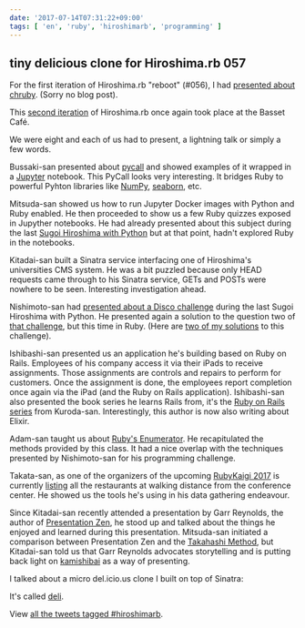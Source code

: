 ```yaml
---
date: '2017-07-14T07:31:22+09:00'
tags: [ 'en', 'ruby', 'hiroshimarb', 'programming' ]
---
```


## tiny delicious clone for Hiroshima.rb 057

For the first iteration of Hiroshima.rb "reboot" (#056), I had [presented about chruby](https://speakerdeck.com/jmettraux/chruby). (Sorry no blog post).

This [second iteration](https://hiroshimarb.connpass.com/event/59910/) of Hiroshima.rb once again took place at the Basset Café.

We were eight and each of us had to present, a lightning talk or simply a few words.

Bussaki-san presented about [pycall](https://github.com/mrkn/pycall) and showed examples of it wrapped in a [Jupyter](http://jupyter.org/) notebook. This PyCall looks very interesting. It bridges Ruby to powerful Pyhton libraries like [NumPy](http://www.numpy.org/), [seaborn](https://seaborn.pydata.org/), etc.

Mitsuda-san showed us how to run Jupyter Docker images with Python and Ruby enabled. He then proceeded to show us a few Ruby quizzes exposed in Jupyther notebooks. He had already presented about this subject during the last [Sugoi Hiroshima with Python](https://great-h.connpass.com/event/60306/) but at that point, hadn't explored Ruby in the notebooks.

Kitadai-san built a Sinatra service interfacing one of Hiroshima's universities CMS system. He was a bit puzzled because only HEAD requests came through to his Sinatra service, GETs and POSTs were nowhere to be seen. Interesting investigation ahead.

Nishimoto-san had [presented about a Disco challenge](https://gist.github.com/nishimotz/3c047c61dba03baf4c59c6b4afca871f) during the last Sugoi Hiroshima with Python. He presented again a solution to the question two of [that challenge](https://www.disco.co.jp/procon/#example), but this time in Ruby. (Here are [two of my solutions](https://gist.github.com/jmettraux/1308c411c74f8429ed4447d8fe0d55ad) to this challenge).

Ishibashi-san presented us an application he's building based on Ruby on Rails. Employees of his company access it via their iPads to receive assignments. Those assignments are controls and repairs to perform for customers. Once the assignment is done, the employees report completion once again via the iPad (and the Ruby on Rails application). Ishibashi-san also presented the book series he learns Rails from, it's the [Ruby on Rails series](https://www.oiax.jp/) from Kuroda-san. Interestingly, this author is now also writing about Elixir.

Adam-san taught us about [Ruby's Enumerator](https://ruby-doc.org/core-2.2.0/Enumerator.html). He recapitulated the methods provided by this class. It had a nice overlap with the techniques presented by Nishimoto-san for his programming challenge.

Takata-san, as one of the organizers of the upcoming [RubyKaigi 2017](http://rubykaigi.org/2017) is currently [listing](https://twitter.com/takatayoshitake) all the restaurants at walking distance from the conference center. He showed us the tools he's using in his data gathering endeavour.

Since Kitadai-san recently attended a presentation by Garr Reynolds, the author of [Presentation Zen](http://www.presentationzen.com/), he stood up and talked about the things he enjoyed and learned during this presentation. Mitsuda-san initiated a comparison between Presentation Zen and the [Takahashi Method](https://en.wikipedia.org/wiki/Takahashi_method), but Kitadai-san told us that Garr Reynolds advocates storytelling and is putting back light on [kamishibai](https://en.wikipedia.org/wiki/Kamishibai) as a way of presenting.

I talked about a micro del.icio.us clone I built on top of Sinatra:

<script async class="speakerdeck-embed" data-slide="2" data-id="988f2e555fce425fb3cedd19131b709b" data-ratio="1.33333333333333" src="//speakerdeck.com/assets/embed.js"></script>

It's called [deli](https://github.com/jmettraux/deli).

View [all the tweets tagged #hiroshimarb](https://twitter.com/hashtag/hiroshimarb?f=tweets&vertical=default&src=hash).

